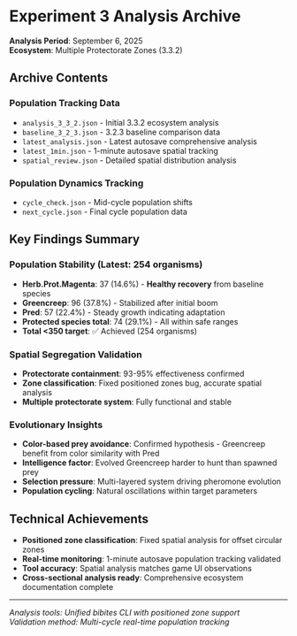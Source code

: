 # Experiment 3 Analysis Archive

**Analysis Period**: September 6, 2025  
**Ecosystem**: Multiple Protectorate Zones (3.3.2)

## Archive Contents

### Population Tracking Data
- `analysis_3_3_2.json` - Initial 3.3.2 ecosystem analysis
- `baseline_3_2_3.json` - 3.2.3 baseline comparison data  
- `latest_analysis.json` - Latest autosave comprehensive analysis
- `latest_1min.json` - 1-minute autosave spatial tracking
- `spatial_review.json` - Detailed spatial distribution analysis

### Population Dynamics Tracking
- `cycle_check.json` - Mid-cycle population shifts
- `next_cycle.json` - Final cycle population data

## Key Findings Summary

### Population Stability (Latest: 254 organisms)
- **Herb.Prot.Magenta**: 37 (14.6%) - **Healthy recovery** from baseline species
- **Greencreep**: 96 (37.8%) - Stabilized after initial boom
- **Pred**: 57 (22.4%) - Steady growth indicating adaptation
- **Protected species total**: 74 (29.1%) - All within safe ranges
- **Total <350 target**: ✅ Achieved (254 organisms)

### Spatial Segregation Validation
- **Protectorate containment**: 93-95% effectiveness confirmed
- **Zone classification**: Fixed positioned zones bug, accurate spatial analysis
- **Multiple protectorate system**: Fully functional and stable

### Evolutionary Insights
- **Color-based prey avoidance**: Confirmed hypothesis - Greencreep benefit from color similarity with Pred
- **Intelligence factor**: Evolved Greencreep harder to hunt than spawned prey
- **Selection pressure**: Multi-layered system driving pheromone evolution
- **Population cycling**: Natural oscillations within target parameters

## Technical Achievements
- **Positioned zone classification**: Fixed spatial analysis for offset circular zones
- **Real-time monitoring**: 1-minute autosave population tracking validated
- **Tool accuracy**: Spatial analysis matches game UI observations
- **Cross-sectional analysis ready**: Comprehensive ecosystem documentation complete

---
*Analysis tools: Unified bibites CLI with positioned zone support*  
*Validation method: Multi-cycle real-time population tracking*
